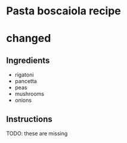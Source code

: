 # Pasta boscaiola recipe

# changed

## Ingredients

- rigatoni
- pancetta
- peas
- mushrooms
- onions


## Instructions

TODO: these are missing
